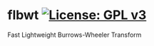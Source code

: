 # flbwt [![License: GPL v3](https://img.shields.io/badge/License-GPLv3-blue.svg)](https://www.gnu.org/licenses/gpl-3.0)
Fast Lightweight Burrows-Wheeler Transform
